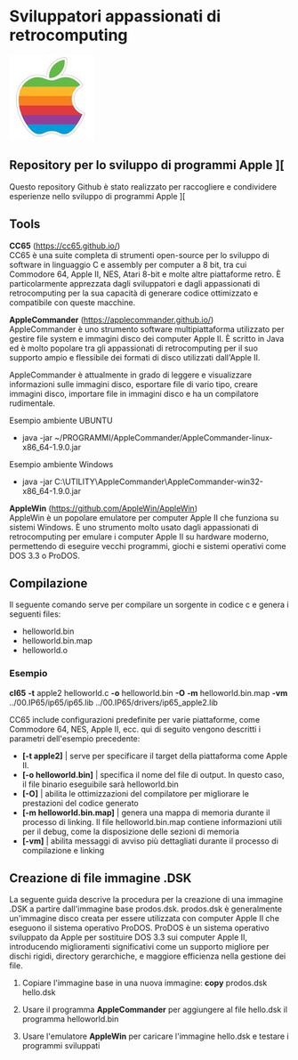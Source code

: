 
# Sviluppatori appassionati di retrocomputing 

![logo](/00.ASSETS/images/apple-ii_logo.jpg)

## Repository per lo sviluppo di programmi Apple ][
Questo repository Github è stato realizzato per raccogliere e condividere esperienze nello sviluppo di programmi Apple ][

## Tools

<b>CC65</b> (https://cc65.github.io/)<br>
CC65 è una suite completa di strumenti open-source per lo sviluppo di software in linguaggio C e assembly per computer a 8 bit, tra cui Commodore 64, Apple II, NES, Atari 8-bit e molte altre piattaforme retro. È particolarmente apprezzata dagli sviluppatori e dagli appassionati di retrocomputing per la sua capacità di generare codice ottimizzato e compatibile con queste macchine.

<b>AppleCommander</b> (https://applecommander.github.io/)<br>
AppleCommander è uno strumento software multipiattaforma utilizzato per gestire file system e immagini disco dei computer Apple II. È scritto in Java ed è molto popolare tra gli appassionati di retrocomputing per il suo supporto ampio e flessibile dei formati di disco utilizzati dall'Apple II. 

AppleCommander è attualmente in grado di leggere e visualizzare informazioni sulle immagini disco, esportare file di vario tipo, creare immagini disco, importare file in immagini disco e ha un compilatore rudimentale.

Esempio ambiente UBUNTU
 - java -jar ~/PROGRAMMI/AppleCommander/AppleCommander-linux-x86_64-1.9.0.jar 

 Esempio ambiente Windows
 - java -jar C:\UTILITY\AppleCommander\AppleCommander-win32-x86_64-1.9.0.jar  

<b>AppleWin</b> (https://github.com/AppleWin/AppleWin)<br>
AppleWin è un popolare emulatore per computer Apple II che funziona su sistemi Windows. È uno strumento molto usato dagli appassionati di retrocomputing per emulare i computer Apple II su hardware moderno, permettendo di eseguire vecchi programmi, giochi e sistemi operativi come DOS 3.3 o ProDOS.

## Compilazione

Il seguente comando serve per compilare un sorgente in codice c e genera i seguenti files:

 - helloworld.bin
 - helloworld.bin.map
 - helloworld.o

### Esempio
<b>cl65</b> <b>-t</b> apple2 helloworld.c <b>-o</b> helloworld.bin <b>-O</b>  <b>-m</b> helloworld.bin.map <b>-vm</b> ../00.IP65/ip65/ip65.lib ../00.IP65/drivers/ip65_apple2.lib

CC65 include configurazioni predefinite per varie piattaforme, come Commodore 64, NES, Apple II, ecc. qui di seguito vengono descritti i parametri dell'esempio precedente:

- <b>[-t apple2]</b> | serve per specificare il target della piattaforma come Apple II.
- <b>[-o helloworld.bin]</b>  | specifica il nome del file di output. In questo caso, il file binario eseguibile sarà helloworld.bin
- <b>[-O]</b>  | abilita le ottimizzazioni del compilatore per migliorare le prestazioni del codice generato
- <b>[-m helloworld.bin.map]</b>  | genera una mappa di memoria durante il processo di linking. Il file helloworld.bin.map contiene informazioni utili per il debug, come la disposizione delle sezioni di memoria
- <b>[-vm]</b>  | abilita messaggi di avviso più dettagliati durante il processo di compilazione e linking


## Creazione di file immagine .DSK
La seguente guida descrive la procedura per la creazione di una immagine .DSK a partire dall'immagine base prodos.dsk. prodos.dsk è generalmente un'immagine disco creata per essere utilizzata con computer Apple II che eseguono il sistema operativo ProDOS. ProDOS è un sistema operativo sviluppato da Apple per sostituire DOS 3.3 sui computer Apple II, introducendo miglioramenti significativi come un supporto migliore per dischi rigidi, directory gerarchiche, e maggiore efficienza nella gestione dei file.

1) Copiare l'immagine base in una nuova immagine: <b>copy</b> prodos.dsk hello.dsk

2) Usare il programma <b>AppleCommander</b> per aggiungere al file hello.dsk il programma helloworld.bin

3) Usare l'emulatore <b>AppleWin</b> per caricare l'immagine hello.dsk e testare i programmi sviluppati
